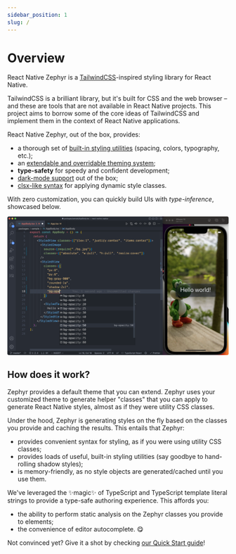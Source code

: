 ```yaml
---
sidebar_position: 1
slug: /
---
```


# Overview

React Native Zephyr is a [TailwindCSS](https://tailwindcss.com)-inspired styling library for React Native.

TailwindCSS is a brilliant library, but it's built for CSS and the web browser – and these are tools that are not available in React Native projects. This project aims to borrow some of the core ideas of TailwindCSS and implement them in the context of React Native applications.  

React Native Zephyr, out of the box, provides:

- a thorough set of [built-in styling utilities](./default-classes.md) (spacing, colors, typography, etc.);
- an [extendable and overridable theming system](./extending-the-theme.md);
- **type-safety** for speedy and confident development;
- [dark-mode support](./dark-mode.mdx) out of the box;
- [clsx-like syntax](./dynamic-classname-list.md) for applying dynamic style classes.

With zero customization, you can quickly build UIs with *type-inference*, showcased below.

![Sample](./img/hello-yoshi.png)

## How does it work?

Zephyr provides a default theme that you can extend. Zephyr uses your customized theme to generate helper "classes" that you can apply to generate React Native styles, almost as if they were utility CSS classes.

Under the hood, Zephyr is generating styles on the fly based on the classes you provide and caching the results. This entails that Zephyr:

- provides convenient syntax for styling, as if you were using utility CSS classes;
- provides loads of useful, built-in styling utilities (say goodbye to hand-rolling shadow styles);
- is memory-friendly, as no style objects are generated/cached until you use them.

We've leveraged the :sparkles:magic:sparkles: of TypeScript and TypeScript template literal strings to provide a type-safe authoring experience. This affords you:

- the ability to perform static analysis on the Zephyr classes you provide to elements;
- the convenience of editor autocomplete. :yum:

Not convinced yet? Give it a shot by checking [our Quick Start guide](./quick-start.md)!
